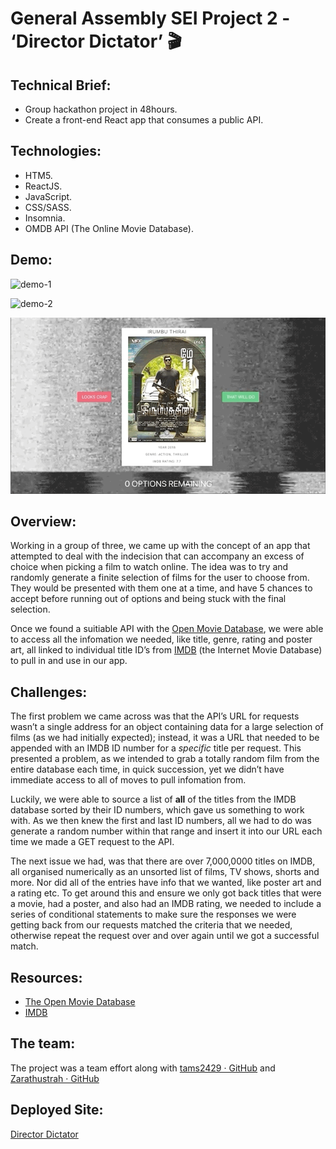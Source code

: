# General Assembly SEI Project 2 - ‘Director Dictator’ 🎬


## Technical Brief:
* Group hackathon project in 48hours.
* Create a front-end React app that consumes a public API.

## Technologies:
* HTM5.
* ReactJS.
* JavaScript.
* CSS/SASS.
* Insomnia.
* OMDB API (The Online Movie Database).

## Demo:

![demo-1](./src/assets/readme-gifs/project-2-demo-1.gif)

![demo-2](./src/assets/readme-gifs/project-2-demo-2.gif)

![demo-3](./src/assets/readme-gifs/project-2-demo-3.gif)

## Overview:
Working in a group of three, we came up with the concept of an app that attempted to deal with the indecision that can accompany an excess of choice when picking a film to watch online. The idea was to try and randomly generate a finite selection of films for the user to choose from. They would be presented with them one at a time, and have 5 chances to accept before running out of options and being stuck with the final selection.

Once we found a suitiable API with the [Open Movie Database](https://www.omdbapi.com/), we were able to access all the infomation we needed, like title, genre, rating and poster art, all linked to individual title ID’s from [IMDB](https://imdb.com/) (the Internet Movie Database) to pull in and use in our app.

## Challenges:

The first problem we came across was that the API’s URL for requests wasn’t a single address for an object containing data for a large selection of films (as we had initially expected); instead, it was a URL that needed to be appended with an IMDB ID number for a *specific* title per request. This presented a problem, as we intended to grab a totally random film from the entire database each time, in quick succession, yet we didn’t have immediate access to all of moves to pull infomation from.

Luckily, we were able to source a list of **all** of the titles from the IMDB database sorted by their ID numbers, which gave us something to work with. As we then knew the first and last ID numbers, all we had to do was generate a random number within that range and insert it into our URL each time we made a GET request to the API.

The next issue we had, was that there are over 7,000,0000 titles on IMDB, all organised numerically as an unsorted list of films, TV shows, shorts and more. Nor did all of the entries have info that we wanted, like poster art and a rating etc. To get around this and ensure we only got back titles that were a movie, had a poster, and also had an IMDB rating, we needed to include a series of conditional statements to make sure the responses we were getting back from our requests matched the criteria that we needed, otherwise repeat the request over and over again until we got a successful match.

## Resources:
* [The Open Movie Database](https://www.omdbapi.com/)
* [IMDB](https://www.imdb.com/)

## The team:

The project was a team effort along with [tams2429 · GitHub](https://github.com/tams2429) and [Zarathustrah · GitHub](https://github.com/Zarathustrah)

## Deployed Site:

[Director Dictator](https://director-dictator.netlify.app/)

